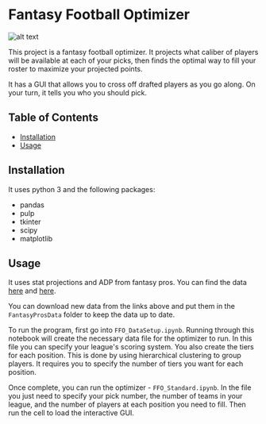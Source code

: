 # Fantasy Football Optimizer

![alt text](https://ibb.co/0DyPgW5)

This project is a fantasy football optimizer. It projects what caliber of players will be available 
at each of your picks, then finds the optimal way to fill your roster to maximize your projected points.

It has a GUI that allows you to cross off drafted players as you go along. On your turn, 
it tells you who you should pick.

## Table of Contents

- [Installation](#installation)
- [Usage](#usage)

## Installation

It uses python 3 and the following packages:

* pandas 
* pulp 
* tkinter
* scipy
* matplotlib

## Usage

It uses stat projections and ADP from fantasy pros.
You can find the data [here](https://www.fantasypros.com/nfl/adp/overall.php) and [here](https://www.fantasypros.com/nfl/projections/qb.php?week=draft).

You can download new data from the links above and put them in the `FantasyProsData` folder to keep 
the data up to date.

To run the program, first go into `FFO_DataSetup.ipynb`. Running through this notebook will create the
necessary data file for the optimizer to run. In this file you can specify your league's scoring system.
You also create the tiers for each position. This is done by using hierarchical clustering to group players.
It requires you to specify the number of tiers you want for each position. 

Once complete, you can run the optimizer - `FFO_Standard.ipynb`. In the file you just need to specify your 
pick number, the number of teams in your league, and the number of players at each position you need to fill.
Then run the cell to load the interactive GUI.

